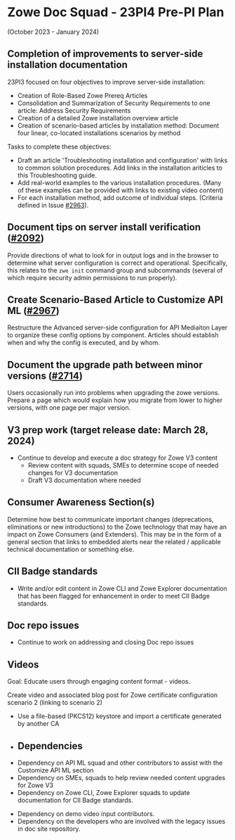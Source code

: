 # Zowe Doc Squad - 23PI4 Pre-PI Plan
(October 2023 - January 2024)

## Completion of improvements to server-side installation documentation 

23PI3 focused on four objectives to improve server-side installation:  
* Creation of Role-Based Zowe Prereq Articles
* Consolidation and Summarization of Security Requirements to one article: Address Security Requirements
* Creation of a detailed Zowe installation overview article
* Creation of scenario-based articles by installation method: Document four linear, co-located installations scenarios by method

Tasks to complete these objectives:
  
* Draft an article 'Troubleshooting installation and configuration' with links to common solution procedures. Add links in the installation ariticles to this Troubleshooting guide.
* Add real-world examples to the various installation procedures. (Many of these examples can be provided with links to existing video content)
* For each installation method, add outcome of individual steps.
  (Criteria defined in Issue [#2963](https://github.com/zowe/docs-site/issues/2963)).

## Document tips on server install verification ([#2092](https://github.com/zowe/docs-site/issues/3092))

Provide directions of what to look for in output logs and in the browser to determine what server configuration is correct and operational. Specifically, this relates to the `zwe init` command group and subcommands (several of which require security admin permissions to run properly).

## Create Scenario-Based Article to Customize API ML ([#2967](https://github.com/zowe/docs-site/issues/2967))
Restructure the Advanced server-side configuration for API Mediaiton Layer to organize these config options by component. Articles should establish when and why the config is executed, and by whom.

## Document the upgrade path between minor versions ([#2714](https://github.com/zowe/docs-site/issues/2714))

Users occasionally run into problems when upgrading the zowe versions. Prepare a page which would explain how you migrate from lower to higher versions, with one page per major version.
  
## V3 prep work (target release date: March 28, 2024)

- Continue to develop and execute a doc strategy for Zowe V3 content
  - Review content with squads, SMEs to determine scope of needed changes for V3 documentation
  - Draft V3 documentation where needed

## Consumer Awareness Section(s)
Determine how best to communicate important changes (deprecations, eliminations or new introductions) to the Zowe technology that may have an impact on Zowe Consumers (and Extenders). This may be in the form of a general section that links to embedded alerts near the related / applicable technical documentation or something else.

## CII Badge standards

- Write and/or edit content in Zowe CLI and Zowe Explorer documentation that has been flagged for enhancement in order to meet  CII Badge standards.

## Doc repo issues
- Continue to work on addressing and closing Doc repo issues

## Videos

Goal: Educate users through engaging content format - videos.

Create video and associated blog post for Zowe certificate configuration scenario 2 (linking to scenario 2)
* Use a file-based (PKCS12) keystore and import a certificate generated by another CA


* ## Dependencies

- Dependency on API ML squad and other contributors to assist with the Customize API ML section
- Dependency on SMEs, squads to help review needed content upgrades for Zowe V3
- Dependency on Zowe CLI, Zowe Explorer squads to update documentation for CII Badge standards.
* Dependency on demo video input contributors.
* Dependency on the developers who are involved with the legacy issues in doc site repository.




  
